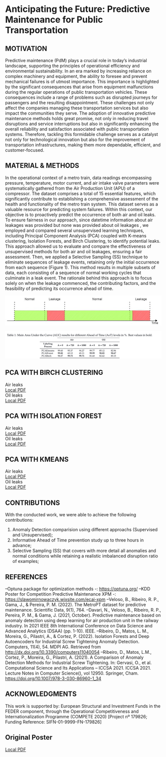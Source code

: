 
# Anticipating the Future: Predictive Maintenance for Public Transportation

## MOTIVATION
Predictive maintenance (PdM) plays a crucial role in today’s industrial landscape, supporting the principles of operational efficiency and environmental sustainability. In an era marked by increasing reliance on complex machinery and
equipment, the ability to foresee and prevent mechanical failures is of utmost importance. This importance is highlighted by the significant consequences that arise from equipment malfunctions during the regular operations of public
transportation vehicles. These consequences include a range of problems such as disrupted journeys for passengers and the resulting disappointment. These challenges not only affect the companies managing these transportation
services but also impact the communities they serve. The adoption of innovative predictive maintenance methods holds great promise, not only in reducing travel disruptions and service interruptions but also in significantly
enhancing the overall reliability and satisfaction associated with public transportation systems. Therefore, tackling this formidable challenge serves as a catalyst not only for technological innovation but also for the improvement of
transportation infrastructures, making them more dependable, efficient, and customer-focused.

## MATERIAL & METHODS
In the operational context of a metro train, data readings encompassing pressure, temperature, motor current, and air intake valve parameters were systematically gathered from the Air Production Unit (APU) of a compressor. The
dataset comprises a total of 15 essential features, which significantly contribute to establishing a comprehensive assessment of the health and functionality of the metro train system. This dataset serves as a valuable resource for
predicting system failures.
Within this context, our objective is to proactively predict the occurrence of both air and oil leaks. To ensure fairness in our approach, since datetime information about air leakages was provided but none was provided about oil
leakages , we employed and compared several unsupervised learning techniques, including Principal Component Analysis (PCA) coupled with K-means clustering, Isolation Forests, and Birch Clustering, to identify potential leaks.
This approach allowed us to evaluate and compare the effectiveness of unsupervised methods for both air and oil leakages, ensuring a fair assessment.
Then, we applied a Selective Sampling (SS) technique to eliminate sequences of leakage events, retaining only the initial occurrence from each sequence (Figure 1). This method results in multiple subsets of data, each consisting of a
sequence of normal working cycles that culminate in a leak event. The rationale behind this approach is to focus solely on when the leakage commenced, the contributing factors, and the feasibility of predicting its occurrence ahead
of time.

![Local Image](SS_poster.jpg)

![Local Image](Results.png)



## PCA WITH BIRCH CLUSTERING
Air leaks<br/>
[Local PDF](BirchAnticipationGraphics_RF_Air.pdf) <br/>
Oil leaks<br/>
[Local PDF](BirchAnticipationGraphics_RF_Oil.pdf)<br/>
## PCA WITH ISOLATION FOREST
Air leaks<br/>
[Local PDF](IforestAnticipationGraphics_RF_Air.pdf)<br/>
Oil leaks<br/>
[Local PDF](IforestAnticipationGraphics_RF_Oil.pdf)<br/>
## PCA WITH KMEANS
Air leaks<br/>
[Local PDF](KmeansAnticipationGraphics_RF_Air.pdf)<br/>
Oil leaks<br/>
[Local PDF](KmeansAnticipationGraphics_RF_Oil.pdf)<br/>


## CONTRIBUTIONS
With the conducted work, we were able to achieve the following contributions:
1. Anomaly Detection comparision using different approachs (Supervised and Unsupervised);
2. Informative Ahead of Time prevention study up to three hours in advance;
3. Selective Sampling (SS) that covers with more detail all anomalies and normal conditions while retaining a realistic imbalanced disruption ratio of examples;

## REFERENCES
–Optuna package for optimization methods -: https://optuna.org/
–KDD Poster for Competition Predictive Maintenance XPM -: https://slawomirnowaczyk.wixsite.com/ecai-xpm
–Veloso, B., Ribeiro, R. P., Gama, J., & Pereira, P. M. (2022). The MetroPT dataset for predictive maintenance. Scientific Data, 9(1), 764.
–Davari, N., Veloso, B., Ribeiro, R. P., Pereira, P. M., & Gama, J. (2021, October). Predictive maintenance based on anomaly detection using deep learning for air production unit in the railway industry. In 2021 IEEE 8th International
Conference on Data Science and Advanced Analytics (DSAA) (pp. 1-10). IEEE.
–Ribeiro, D., Matos, L. M., Moreira, G., Pilastri, A., & Cortez, P. (2022). Isolation Forests and Deep Autoencoders for Industrial Screw Tightening Anomaly Detection. Computers, 11(4), 54. MDPI AG. Retrieved from
http://dx.doi.org/10.3390/computers11040054
–Ribeiro, D., Matos, L.M., Cortez, P., Moreira, G., Pilastri, A. (2021). A Comparison of Anomaly Detection Methods for Industrial Screw Tightening. In: Gervasi, O., et al. Computational Science and Its Applications – ICCSA 2021.
ICCSA 2021. Lecture Notes in Computer Science(), vol 12950. Springer, Cham. https://doi.org/10.1007/978-3-030-86960-1_34


## ACKNOWLEDGMENTS
This work is supported by: European Structural and Investment Funds in the FEDER component, through the Operational Competitiveness and Internationalization Programme (COMPETE 2020) [Project nº 179826; Funding Reference:
SIFN-01-9999-FN-179826]

## Original Poster 
[Local PDF](Poster.pdf)
